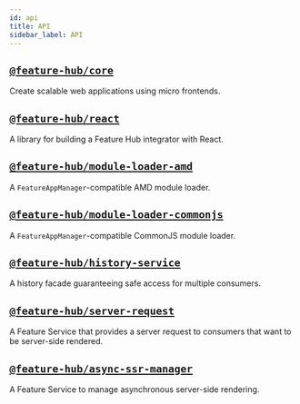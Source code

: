 ```yaml
---
id: api
title: API
sidebar_label: API
---
```


## [`@feature-hub/core`](/@feature-hub/core)

Create scalable web applications using micro frontends.

## [`@feature-hub/react`](/@feature-hub/react)

A library for building a Feature Hub integrator with React.

## [`@feature-hub/module-loader-amd`](/@feature-hub/module-loader-amd)

A `FeatureAppManager`-compatible AMD module loader.

## [`@feature-hub/module-loader-commonjs`](/@feature-hub/module-loader-commonjs)

A `FeatureAppManager`-compatible CommonJS module loader.

## [`@feature-hub/history-service`](/@feature-hub/history-service)

A history facade guaranteeing safe access for multiple consumers.

## [`@feature-hub/server-request`](/@feature-hub/server-request)

A Feature Service that provides a server request to consumers that want to be
server-side rendered.

## [`@feature-hub/async-ssr-manager`](/@feature-hub/async-ssr-manager)

A Feature Service to manage asynchronous server-side rendering.
